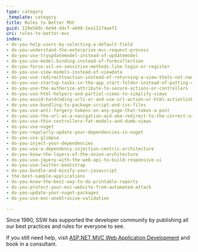 ```yaml
---
type: category
_template: category
title: Rules to Better MVC
guid: 129e50dc-6e94-4dcf-a690-1ea111f4aef1
uri: rules-to-better-mvc
index:
- do-you-help-users-by-selecting-a-default-field
- do-you-understand-the-enterprise-mvc-request-process
- do-you-use-tryupdatemodel-instead-of-updatemodel
- do-you-use-model-binding-instead-of-formcollection
- do-you-force-ssl-on-sensitive-methods-like-login-or-register
- do-you-use-view-models-instead-of-viewdata
- do-you-use-redirecttoaction-instead-of-returning-a-view-thats-not-named-the-same-as-the-action
- do-you-use-startup-tasks-in-the-app_start-folder-instead-of-putting-code-in-global-asax
- do-you-use-the-authorize-attribute-to-secure-actions-or-controllers
- do-you-use-html-helpers-and-partial-views-to-simplify-views
- do-you-avoid-hardcoding-urls-or-and-use-url-action-or-html-actionlink-instead
- do-you-use-bundling-to-package-script-and-css-files
- do-you-use-anti-forgery-tokens-on-any-page-that-takes-a-post
- do-you-use-the-url-as-a-navigation-aid-aka-redirect-to-the-correct-url-if-it-is-incorrect
- do-you-use-thin-controllers-fat-models-and-dumb-views
- do-you-use-nuget
- do-you-regularly-update-your-dependencies-in-nuget
- do-you-use-glimpse
- do-you-inject-your-dependencies
- do-you-use-a-dependency-injection-centric-architecture
- do-you-know-the-layers-of-the-onion-architecture
- do-you-use-jquery-with-the-web-api-to-build-responsive-ui
- do-you-use-twitter-bootstrap
- do-you-bundle-and-minify-your-javascript
- the-best-sample-applications
- do-you-know-the-best-way-to-do-printable-reports
- do-you-protect-your-mvc-website-from-automated-attack
- do-you-update-your-nuget-packages
- do-you-use-mvc-unobtrusive-validation

---
```

Since 1990, SSW has supported the developer community by publishing all our best practices and rules for everyone to see.

If you still need help, visit [ASP.NET MVC Web Application Development](http&#58;//www.ssw.com.au/ssw/Consulting/WebsiteDevelopment.aspx) and book in a consultant.
